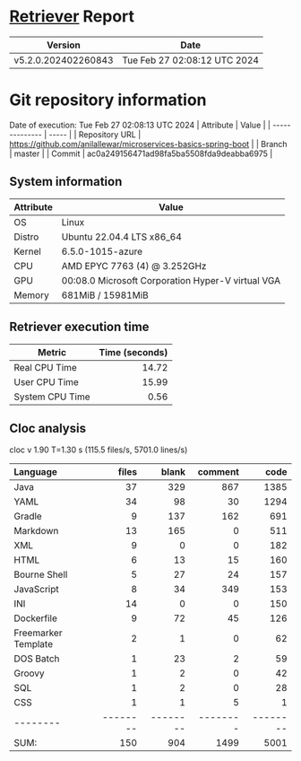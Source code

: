 # [Retriever](https://github.com/PalladioSimulator/Palladio-ReverseEngineering-Retriever) Report
| Version | Date |
| ------- | ---- |
| v5.2.0.202402260843 | Tue Feb 27 02:08:12 UTC 2024 |

# Git repository information
Date of execution: Tue Feb 27 02:08:13 UTC 2024
|    Attribute   | Value |
| -------------- | ----- |
| Repository URL | https://github.com/anilallewar/microservices-basics-spring-boot |
| Branch         | master |
| Commit         | ac0a249156471ad98fa5ba5508fda9deabba6975 |


## System information
| Attribute | Value |
| --------- | ----- |
| OS | Linux  |
| Distro | Ubuntu 22.04.4 LTS x86_64  |
| Kernel | 6.5.0-1015-azure  |
| CPU | AMD EPYC 7763 (4) @ 3.252GHz  |
| GPU | 00:08.0 Microsoft Corporation Hyper-V virtual VGA  |
| Memory | 681MiB / 15981MiB  |

## Retriever execution time
| Metric | Time (seconds) |
| --- | ---: |
| Real CPU Time | 14.72 |
| User CPU Time | 15.99 |
| System CPU Time | 0.56 |
<!--
Explainations:
- __Real CPU Time__: actual time the command has run (can be less than total time spent in user and system mode for multi-threaded processes)
- __User CPU Time__: time the command has spent running in user mode
- __System CPU Time__: time the command has spent running in system or kernel mode
-->

## Cloc analysis
cloc v 1.90  T=1.30 s (115.5 files/s, 5701.0 lines/s)

Language|files|blank|comment|code
:-------|-------:|-------:|-------:|-------:
Java|37|329|867|1385
YAML|34|98|30|1294
Gradle|9|137|162|691
Markdown|13|165|0|511
XML|9|0|0|182
HTML|6|13|15|160
Bourne Shell|5|27|24|157
JavaScript|8|34|349|153
INI|14|0|0|150
Dockerfile|9|72|45|126
Freemarker Template|2|1|0|62
DOS Batch|1|23|2|59
Groovy|1|2|0|42
SQL|1|2|0|28
CSS|1|1|5|1
--------|--------|--------|--------|--------
SUM:|150|904|1499|5001
